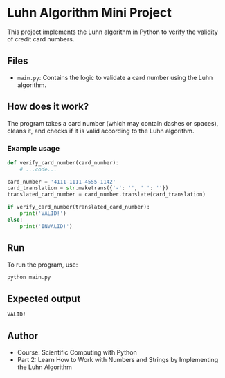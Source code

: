# Luhn Algorithm Mini Project

This project implements the Luhn algorithm in Python to verify the validity of credit card numbers.

## Files
- `main.py`: Contains the logic to validate a card number using the Luhn algorithm.

## How does it work?
The program takes a card number (which may contain dashes or spaces), cleans it, and checks if it is valid according to the Luhn algorithm.

### Example usage
```python
def verify_card_number(card_number):
    # ...code...

card_number = '4111-1111-4555-1142'
card_translation = str.maketrans({'-': '', ' ': ''})
translated_card_number = card_number.translate(card_translation)

if verify_card_number(translated_card_number):
    print('VALID!')
else:
    print('INVALID!')
```

## Run
To run the program, use:

```bash
python main.py
```

## Expected output
```
VALID!
```

## Author
- Course: Scientific Computing with Python
- Part 2: Learn How to Work with Numbers and Strings by Implementing the Luhn Algorithm